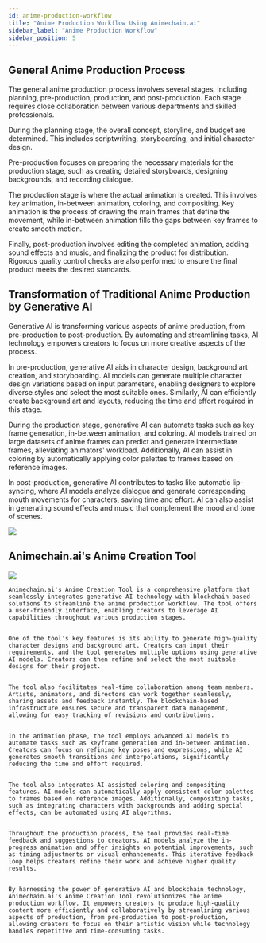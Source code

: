 ```yaml
---
id: anime-production-workflow
title: "Anime Production Workflow Using Animechain.ai"
sidebar_label: "Anime Production Workflow"
sidebar_position: 5
---
```

## General Anime Production Process

The general anime production process involves several stages, including planning, pre-production, production, and post-production. Each stage requires close collaboration between various departments and skilled professionals.

During the planning stage, the overall concept, storyline, and budget are determined. This includes scriptwriting, storyboarding, and initial character design.

Pre-production focuses on preparing the necessary materials for the production stage, such as creating detailed storyboards, designing backgrounds, and recording dialogue.

The production stage is where the actual animation is created. This involves key animation, in-between animation, coloring, and compositing. Key animation is the process of drawing the main frames that define the movement, while in-between animation fills the gaps between key frames to create smooth motion.

Finally, post-production involves editing the completed animation, adding sound effects and music, and finalizing the product for distribution. Rigorous quality control checks are also performed to ensure the final product meets the desired standards.

## Transformation of Traditional Anime Production by Generative AI

Generative AI is transforming various aspects of anime production, from pre-production to post-production. By automating and streamlining tasks, AI technology empowers creators to focus on more creative aspects of the process.

In pre-production, generative AI aids in character design, background art creation, and storyboarding. AI models can generate multiple character design variations based on input parameters, enabling designers to explore diverse styles and select the most suitable ones. Similarly, AI can efficiently create background art and layouts, reducing the time and effort required in this stage.

During the production stage, generative AI can automate tasks such as key frame generation, in-between animation, and coloring. AI models trained on large datasets of anime frames can predict and generate intermediate frames, alleviating animators' workload. Additionally, AI can assist in coloring by automatically applying color palettes to frames based on reference images.

In post-production, generative AI contributes to tasks like automatic lip-syncing, where AI models analyze dialogue and generate corresponding mouth movements for characters, saving time and effort. AI can also assist in generating sound effects and music that complement the mood and tone of scenes.

    
<img src="/img/img4_workflow.png" className="custom-img"/>



## Animechain.ai's Anime Creation Tool
    
<img src="/img/img5_creationTool.png" className="custom-img"/>



    Animechain.ai's Anime Creation Tool is a comprehensive platform that seamlessly integrates generative AI technology with blockchain-based solutions to streamline the anime production workflow. The tool offers a user-friendly interface, enabling creators to leverage AI capabilities throughout various production stages.


    One of the tool's key features is its ability to generate high-quality character designs and background art. Creators can input their requirements, and the tool generates multiple options using generative AI models. Creators can then refine and select the most suitable designs for their project.


    The tool also facilitates real-time collaboration among team members. Artists, animators, and directors can work together seamlessly, sharing assets and feedback instantly. The blockchain-based infrastructure ensures secure and transparent data management, allowing for easy tracking of revisions and contributions.


    In the animation phase, the tool employs advanced AI models to automate tasks such as keyframe generation and in-between animation. Creators can focus on refining key poses and expressions, while AI generates smooth transitions and interpolations, significantly reducing the time and effort required.


    The tool also integrates AI-assisted coloring and compositing features. AI models can automatically apply consistent color palettes to frames based on reference images. Additionally, compositing tasks, such as integrating characters with backgrounds and adding special effects, can be automated using AI algorithms.


    Throughout the production process, the tool provides real-time feedback and suggestions to creators. AI models analyze the in-progress animation and offer insights on potential improvements, such as timing adjustments or visual enhancements. This iterative feedback loop helps creators refine their work and achieve higher quality results.


    By harnessing the power of generative AI and blockchain technology, Animechain.ai's Anime Creation Tool revolutionizes the anime production workflow. It empowers creators to produce high-quality content more efficiently and collaboratively by streamlining various aspects of production, from pre-production to post-production, allowing creators to focus on their artistic vision while technology handles repetitive and time-consuming tasks.
